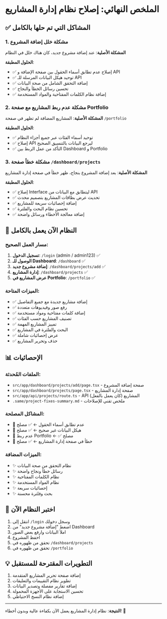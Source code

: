 # الملخص النهائي: إصلاح نظام إدارة المشاريع

## ✅ المشاكل التي تم حلها بالكامل

### 1. مشكلة خلل إضافة المشروع
**المشكلة الأصلية**: عند إضافة مشروع جديد، كان هناك خلل في النظام

**الحلول المطبقة**:
- ✅ إصلاح عدم تطابق أسماء الحقول بين صفحة الإضافة و API
- ✅ توحيد هيكل البيانات المرسلة للـ API
- ✅ إضافة التحقق الشامل من صحة البيانات
- ✅ تحسين رسائل الخطأ والنجاح
- ✅ إضافة نظام الكلمات المفتاحية والمواد المستخدمة

### 2. مشكلة عدم ربط المشاريع مع صفحة Portfolio
**المشكلة الأصلية**: المشاريع المضافة لم تظهر في صفحة `/portfolio`

**الحلول المطبقة**:
- ✅ توحيد أسماء الفئات عبر جميع أجزاء النظام
- ✅ إصلاح API ليرجع البيانات بالتنسيق الصحيح
- ✅ التأكد من عمل الربط بين Dashboard و Portfolio

### 3. مشكلة خطأ صفحة `/dashboard/projects`
**المشكلة الأصلية**: بعد إضافة المشروع بنجاح، ظهر خطأ في صفحة إدارة المشاريع

**الحلول المطبقة**:
- ✅ إصلاح Interface ليتطابق مع البيانات من API
- ✅ تحديث عرض بطاقات المشاريع بتصميم محدث
- ✅ إضافة إحصائيات سريعة للمشاريع
- ✅ تحسين نظام البحث والفلترة
- ✅ إضافة معالجة الأخطاء ورسائل واضحة

## 🎯 النظام الآن يعمل بالكامل

### مسار العمل الصحيح:
1. **تسجيل الدخول**: `/login` (admin / admin123) ✅
2. **الوصول للـ Dashboard**: `/dashboard` ✅
3. **إضافة مشروع جديد**: `/dashboard/projects/add` ✅
4. **إدارة المشاريع**: `/dashboard/projects` ✅
5. **عرض المشاريع في Portfolio**: `/portfolio` ✅

### الميزات المتاحة:
- ✅ إضافة مشاريع جديدة مع جميع التفاصيل
- ✅ رفع صور وفيديوهات متعددة
- ✅ إضافة كلمات مفتاحية ومواد مستخدمة
- ✅ تصنيف المشاريع حسب الفئات
- ✅ تمييز المشاريع المهمة
- ✅ البحث والفلترة في المشاريع
- ✅ عرض إحصائيات شاملة
- ✅ حذف وتحرير المشاريع

## 📊 الإحصائيات

### الملفات المُحدثة:
- `src/app/dashboard/projects/add/page.tsx` - صفحة إضافة المشروع
- `src/app/dashboard/projects/page.tsx` - صفحة إدارة المشاريع
- `src/app/api/projects/route.ts` - API المشاريع (كان يعمل بالفعل)
- `.same/project-fixes-summary.md` - ملخص تقني للإصلاحات

### المشاكل المصلحة:
- 🐛 عدم تطابق أسماء الحقول ← ✅ مصلح
- 🐛 هيكل البيانات غير صحيح ← ✅ مصلح
- 🐛 عدم ربط Portfolio ← ✅ مصلح
- 🐛 خطأ في صفحة إدارة المشاريع ← ✅ مصلح

### الميزات المضافة:
- ✨ نظام التحقق من صحة البيانات
- ✨ رسائل خطأ ونجاح واضحة
- ✨ نظام الكلمات المفتاحية
- ✨ نظام المواد المستخدمة
- ✨ إحصائيات سريعة
- ✨ بحث وفلترة محسنة

## 🚀 اختبر النظام الآن

1. انتقل إلى `/login` وسجل دخولك
2. اضغط "إضافة مشروع جديد" من Dashboard
3. املأ البيانات وارفع بعض الصور
4. احفظ المشروع
5. تحقق من ظهوره في `/dashboard/projects`
6. تحقق من ظهوره في `/portfolio`

## 💡 التطويرات المقترحة للمستقبل

1. إضافة صفحة تحرير المشاريع المتقدمة
2. تطوير نظام التقييمات والتعليقات
3. إضافة تقارير مفصلة وتصدير البيانات
4. تحسين الاستجابة على الأجهزة المحمولة
5. إضافة نظام النسخ الاحتياطي

---

**النتيجة**: نظام إدارة المشاريع يعمل الآن بكفاءة عالية وبدون أخطاء! 🎉
